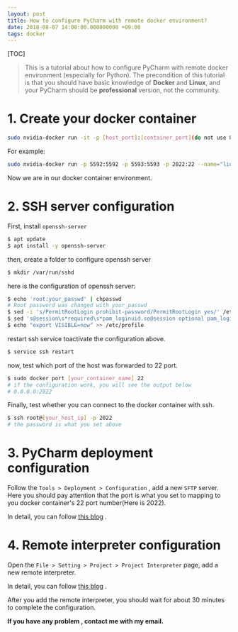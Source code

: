 ```yaml
---
layout: post
title: How to configure PyCharm with remote docker environment? 
date: 2018-08-07 14:00:00.000000000 +09:00
tags: docker
---
```


[TOC]

> This is  a tutorial about how to configure PyCharm with remote docker environment (especially for Python). The precondition of  this tutorial is that you should have basic knowledge of **Docker** and **Linux**, and your PyCharm should be **professional** version, not the community.

# 1. Create your docker container

```bash
sudo nvidia-docker run -it -p [host_port]:[container_port](do not use 8888) --name:[container_name] [image_name] -v [container_path]:[host_path] /bin/bash
```

For example:

```bash
sudo nvidia-docker run -p 5592:5592 -p 5593:5593 -p 2022:22 --name="liuzhen_tf" -v ~/workspace/liuzhen/remote_workspace:/workspace/liuzhen/remote_workspace -it tensorflow/tensorflow:latest-gpu /bin/bash
```

Now we are in our docker container environment.

#  2. SSH server configuration 

First, install `openssh-server`

```bash
$ apt update
$ apt install -y openssh-server
```

then, create a folder to configure openssh server

```bash
$ mkdir /var/run/sshd
```

here is the configuration of openssh server:

```bash
$ echo 'root:your_passwd' | chpasswd
# Root password was changed with your_passwd
$ sed -i 's/PermitRootLogin prohibit-password/PermitRootLogin yes/' /etc/ssh/sshd_config
$ sed 's@session\s*required\s*pam_loginuid.so@session optional pam_loginuid.so@g' -i /etc/pam.d/sshd
$ echo "export VISIBLE=now" >> /etc/profile
```

restart ssh service toactivate the configuration above.

```bash
$ service ssh restart
```

now, test which port of the host was forwarded to 22 port.

```bash
$ sudo docker port [your_container_name] 22
# if the configuration work, you will see the output below
# 0.0.0.0:2022
```

Finally, test whether you can connect to the docker container with ssh.

```bash
$ ssh root@[your_host_ip] -p 2022
# the password is what you set above
```



# 3. PyCharm deployment configuration

Follow the `Tools > Deployment > Configuration` , add a new `SFTP` server. Here you should pay attention that the port is what you set to mapping to you docker container's 22 port number(Here is 2022).

In detail, you can follow [this blog](https://www.cnblogs.com/xiongmao-cpp/p/7856596.html) .

# 4. Remote interpreter configuration

Open the `File > Setting > Project > Project Interpreter` page, add a new remote interpreter.

In detail, you can follow [this blog](https://www.cnblogs.com/xiongmao-cpp/p/7856596.html) .

After you add the remote interpreter, you should wait for about 30 minutes to complete the configuration.



**If you have any problem , contact me with my email.**